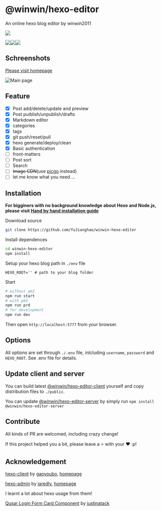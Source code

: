 # @winwin/hexo-editor

An online hexo blog editor by winwin2011

<img src="https://img.shields.io/github/package-json/v/yujianghao/winwin-hexo-editor?style=flat-square"><br/>

<img src="https://img.shields.io/npm/v/@winwin/hexo-editor-client?label=%40winwin%2Fhexo-editor-client&style=flat-square"><img src="https://img.shields.io/npm/v/@winwin/hexo-editor-server?label=%40winwin%2Fhexo-editor-server&style=flat-square"><img src="https://img.shields.io/npm/v/@winwin/hexo-editor-sdk?label=%40winwin%2Fhexo-editor-sdk&style=flat-square">

## Schreenshots

[Please visit homepage](https://yujianghao.github.io/winwin-hexo-editor/)

![Main page](https://cdn.yujianghao.cn/Zc8QgOwVQQrsmCVp.png)

## Feature

- [x] Post add/delete/update and preview
- [x] Post puiblish/unpublish/drafts
- [x] Markdown editor
- [x] categories
- [x] tags
- [x] git push/reset/pull
- [x] hexo generate/deploy/clean
- [x] Basic authentication
- [ ] front-matters
- [ ] Post sort
- [ ] Search
- [ ] ~~Image CDN~~(use [picgo](https://picgo.github.io/PicGo-Doc/zh/guide/) instead)
- [ ] let me know what you need ...

## Installation

**For bigginers with no background knowledge about Hexo and Node.js, please visit [Hand by hand installation guide](http://blog.yujianghao.cn/2020/03/16/rv13LtBZuoRgOPWy/)**

Download source

```bash
git clone https://github.com/YuJianghao/winwin-hexo-editor
```

Install dependences

```bash
cd winwin-hexo-editor
npm install
```

Setup your hexo blog path in `./env` file

```.env
HEXO_ROOT='' # path to your blog folder
```

Start

```bash
# without pm2
npm run start
# with pm2
npm run prd
# for development
npm run dev
```

Then open `http://localhost:5777` from your browser.

## Options

All options are set through `./.env` file, inlcluding `username`, `password` and `HEXO_ROOT`. See .env file for details.

## Update client and server

You can build latest [@winwin/hexo-editor-client](https://github.com/YuJianghao/winwin-hexo-editor-client) yourself and copy distribution files to `./public`.

You can update [@winwin/hexo-editor-server](https://github.com/YuJianghao/winwin-hexo-editor-client) by simply run `npm install @winwin/hexo-editor-server`

## Contribute

All kinds of PR are welcomed, including crazy change!

If this project helped you a bit, please leave a ⭐ with your ❤ :p!

## Acknowledgement

[hexo-client](https://github.com/gaoyoubo/hexo-client) by [gaoyoubo](https://github.com/gaoyoubo), [homepage](https://www.mspring.org/tags/HexoClient/)

[hexo-admin](https://github.com/jaredly/hexo-admin) by [jaredly](https://github.com/jaredly), [homepage](https://jaredforsyth.com/hexo-admin/)

I learnt a lot about hexo usage from them!

[Qusar Login Form Card Component](https://gist.github.com/justinatack/39ec7f37064b2e9fa61fbd450cba3826) by [justinatack](https://gist.github.com/justinatack/)
